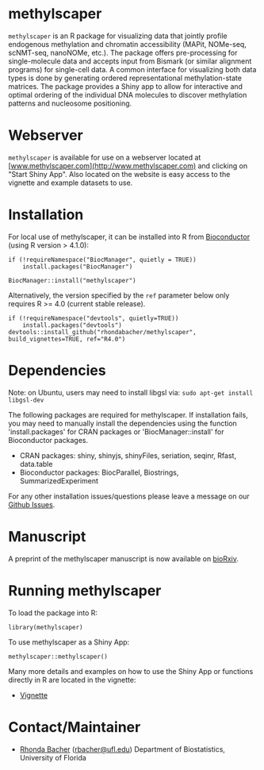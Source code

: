 # methylscaper

`methylscaper` is an R package for visualizing data that jointly profile endogenous methylation and chromatin accessibility (MAPit, NOMe-seq, scNMT-seq, nanoNOMe, etc.). The package offers pre-processing for single-molecule data and accepts input from Bismark (or similar alignment programs) for single-cell data. A common interface for visualizing both data types is done by generating ordered representational methylation-state matrices. The package provides a Shiny app to allow for interactive and optimal ordering of the individual DNA molecules to discover methylation patterns and nucleosome positioning.

# Webserver

`methylscaper` is available for use on a webserver located at [www.methylscaper.com](http://www.methylscaper.com) and clicking on "Start Shiny App". Also located on the website is easy access to the vignette and example datasets to use.

# Installation

For local use of methylscaper, it can be installed into R from [Bioconductor](http://bioconductor.org/packages/devel/bioc/html/methylscaper.html) (using R version > 4.1.0): 

```{r}
if (!requireNamespace("BiocManager", quietly = TRUE))
    install.packages("BiocManager")

BiocManager::install("methylscaper")
```

Alternatively, the version specified by the `ref` parameter below only requires R >= 4.0 (current stable release).

```{r}
if (!requireNamespace("devtools", quietly=TRUE))
    install.packages("devtools")
devtools::install_github("rhondabacher/methylscaper", build_vignettes=TRUE, ref="R4.0")
```

# Dependencies

Note: on Ubuntu, users may need to install libgsl via:
`sudo apt-get install libgsl-dev`

The following packages are required for methylscaper. If installation fails, you may need to manually install the dependencies using the function 'install.packages' for CRAN packages or 'BiocManager::install' for Bioconductor packages.

* CRAN packages: shiny, shinyjs, shinyFiles, seriation, seqinr, Rfast, data.table
* Bioconductor packages: BiocParallel, Biostrings, SummarizedExperiment


For any other installation issues/questions please leave a message on our [Github Issues](https://github.com/rhondabacher/methylscaper/issues).

# Manuscript

A preprint of the methylscaper manuscript is now available on [bioRxiv](https://www.biorxiv.org/content/10.1101/2020.11.13.382465v1).

# Running methylscaper

To load the package into R:

```{r}
library(methylscaper)
```

To use methylscaper as a Shiny App:
```{r}
methylscaper::methylscaper()
```

Many more details and examples on how to use the Shiny App or functions directly in R are located in the vignette:

* [Vignette](http://bioconductor.org/packages/devel/bioc/vignettes/methylscaper/inst/doc/methylScaper.html)


# Contact/Maintainer

* [Rhonda Bacher](https://www.rhondabacher.com) (rbacher@ufl.edu)
Department of Biostatistics, University of Florida
